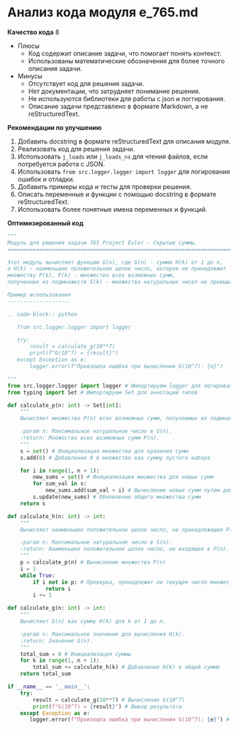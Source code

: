 # Анализ кода модуля e_765.md

**Качество кода**
8
- Плюсы
    - Код содержит описание задачи, что помогает понять контекст.
    - Использованы математические обозначения для более точного описания задачи.
- Минусы
    - Отсутствует код для решения задачи.
    - Нет документации, что затрудняет понимание решения.
    - Не используются библиотеки для работы с json и логгирования.
    - Описание задачи представлено в формате Markdown, а не reStructuredText.

**Рекомендации по улучшению**
1.  Добавить docstring в формате reStructuredText для описания модуля.
2.  Реализовать код для решения задачи.
3.  Использовать `j_loads` или `j_loads_ns` для чтения файлов, если потребуется работа с JSON.
4.  Использовать `from src.logger.logger import logger` для логирования ошибок и отладки.
5.  Добавить примеры кода и тесты для проверки решения.
6.  Описать переменные и функции с помощью docstring в формате reStructuredText.
7.  Использовать более понятные имена переменных и функций.

**Оптимизированный код**
```python
"""
Модуль для решения задачи 765 Project Euler - Скрытые суммы.
=========================================================================================

Этот модуль вычисляет функцию G(n), где G(n) - сумма H(k) от 1 до n,
а H(k) - наименьшее положительное целое число, которое не принадлежит
множеству P(k), P(k) - множество всех возможных сумм,
полученных из подмножеств S(k) - множества натуральных чисел не превышающих k.

Пример использования
--------------------

.. code-block:: python

   from src.logger.logger import logger

   try:
       result = calculate_g(10**7)
       print(f"G(10^7) = {result}")
   except Exception as e:
       logger.error(f"Произошла ошибка при вычислении G(10^7): {e}")

"""
from src.logger.logger import logger # Импортируем logger для логирования
from typing import Set # Импортируем Set для аннотаций типов

def calculate_p(n: int) -> Set[int]:
    """
    Вычисляет множество P(n) всех возможных сумм, получаемых из подмножеств S(n).

    :param n: Максимальное натуральное число в S(n).
    :return: Множество всех возможных сумм P(n).
    """
    s = set() # Инициализация множества для хранения сумм
    s.add(0) # Добавление 0 в множество как сумму пустого набора

    for i in range(1, n + 1):
        new_sums = set() # Инициализация множества для новых сумм
        for sum_val in s:
            new_sums.add(sum_val + i) # Вычисление новых сумм путем добавления текущего числа к существующим
        s.update(new_sums) # Обновление общего множества сумм
    return s

def calculate_h(n: int) -> int:
    """
    Вычисляет наименьшее положительное целое число, не принадлежащее P(n).

    :param n: Максимальное натуральное число в S(n).
    :return: Наименьшее положительное целое число, не входящее в P(n).
    """
    p = calculate_p(n) # Вычисление множества P(n)
    i = 1
    while True:
        if i not in p: # Проверка, принадлежит ли текущее число множеству P(n)
            return i
        i += 1

def calculate_g(n: int) -> int:
    """
    Вычисляет G(n) как сумму H(k) для k от 1 до n.

    :param n: Максимальное значение для вычисления H(k).
    :return: Значение G(n).
    """
    total_sum = 0 # Инициализация суммы
    for k in range(1, n + 1):
        total_sum += calculate_h(k) # Добавление H(k) к общей сумме
    return total_sum

if __name__ == '__main__':
    try:
        result = calculate_g(10**7) # Вычисление G(10^7)
        print(f"G(10^7) = {result}") # Вывод результата
    except Exception as e:
       logger.error(f"Произошла ошибка при вычислении G(10^7): {e}") # Логирование ошибок
```